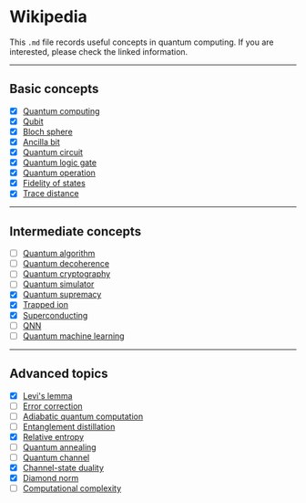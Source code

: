 # Wikipedia
This `.md` file records useful concepts in quantum computing. If you are interested, please check the linked information.


---
## Basic concepts
- [x] [Quantum computing](https://en.wikipedia.org/wiki/Quantum_computing)
- [x] [Qubit](https://en.wikipedia.org/wiki/Qubit)
- [x] [Bloch sphere](https://en.wikipedia.org/wiki/Bloch_sphere)
- [x] [Ancilla bit](https://en.wikipedia.org/wiki/Ancilla_bit)
- [x] [Quantum circuit](https://en.wikipedia.org/wiki/Quantum_circuit)
- [x] [Quantum logic gate](https://en.wikipedia.org/wiki/Quantum_logic_gate)
- [x] [Quantum operation](https://en.wikipedia.org/wiki/Quantum_operation)
- [x] [Fidelity of states](https://en.wikipedia.org/wiki/Fidelity_of_quantum_states)
- [x] [Trace distance](https://en.wikipedia.org/wiki/Trace_distance)

---
## Intermediate concepts
- [ ] [Quantum algorithm](https://en.wikipedia.org/wiki/Quantum_algorithm)
- [ ] [Quantum decoherence](https://en.wikipedia.org/wiki/Quantum_decoherence)
- [ ] [Quantum cryptography](https://en.wikipedia.org/wiki/Quantum_cryptography)
- [ ] [Quantum simulator](https://en.wikipedia.org/wiki/Quantum_simulator)
- [x] [Quantum supremacy](https://en.wikipedia.org/wiki/Quantum_supremacy)
- [x] [Trapped ion](https://en.wikipedia.org/wiki/Trapped_ion_quantum_computer)
- [x] [Superconducting](https://en.wikipedia.org/wiki/Superconducting_quantum_computing)
- [ ] [QNN](https://en.wikipedia.org/wiki/Quantum_neural_network)
- [ ] [Quantum machine learning](https://en.wikipedia.org/wiki/Quantum_machine_learning)

---
## Advanced topics
- [x] [Levi's lemma](https://en.wikipedia.org/wiki/Levi%27s_lemma)
- [ ] [Error correction](https://en.wikipedia.org/wiki/Error_detection_and_correction)
- [ ] [Adiabatic quantum computation](https://en.wikipedia.org/wiki/Adiabatic_quantum_computation)
- [ ] [Entanglement distillation](https://en.wikipedia.org/wiki/Entanglement_distillation)
- [x] [Relative entropy](https://en.wikipedia.org/wiki/Generalized_relative_entropy)
- [ ] [Quantum annealing](https://en.wikipedia.org/wiki/Quantum_annealing)
- [ ] [Quantum channel](https://en.wikipedia.org/wiki/Quantum_channel)
- [x] [Channel-state duality](https://en.wikipedia.org/wiki/Channel-state_duality)
- [x] [Diamond norm](https://en.wikipedia.org/wiki/Diamond_norm)
- [ ] [Computational complexity](https://en.wikipedia.org/wiki/Computational_complexity)
